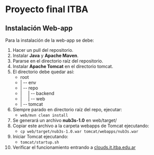 # Proyecto final ITBA
## Instalación Web-app

Para la instalación de la web-app se debe:

1. Hacer un pull del repositorio.
2. Instalar **Java** y **Apache Maven**.
3. Pararse en el directorio raíz del repositorio.
4. Instalar **Apache Tomcat** en el directorio tomcat.
5. El directorio debe quedar así:
   - root
   - | -- env
   - | -- repo
   - | &nbsp; &nbsp; | -- backend
   - | &nbsp; &nbsp; | -- web
   - | -- tomcat
6. Siempre parado en directorio raíz del repo, ejecutar:
   - `web/mvn clean install`
7. Se generará un archivo **nub3s-1.0** en web/target/
8. Copiar este archivo a la carpeta webapps de Tomcat ejecutando:
   - `cp web/target/nub3s-1.0.war tomcat/webapps/nub3s.war`
9. Iniciar Tomcat ejecutando:
   - `tomcat/startup.sh`
10. Verificar el funcionamiento entrando a [clouds.it.itba.edu.ar](http://clouds.it.itba.edu.ar)
